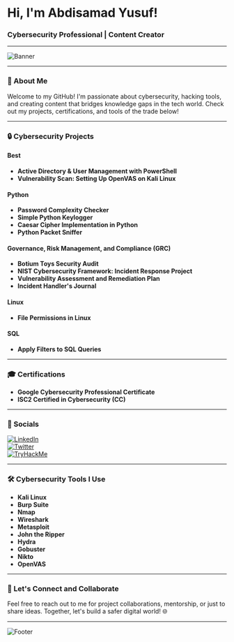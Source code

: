# Hi, I'm Abdisamad Yusuf!  

### Cybersecurity Professional | Content Creator

---

![Banner](https://via.placeholder.com/1500x400/0d0d0d/00ff9c?text=Abdisamad+Yusuf+-+Cybersecurity+Professional)

---

### 🌟 About Me
Welcome to my GitHub! I'm passionate about cybersecurity, hacking tools, and creating content that bridges knowledge gaps in the tech world. Check out my projects, certifications, and tools of the trade below!

---

### 🔒 Cybersecurity Projects

#### **Best**
- **Active Directory & User Management with PowerShell**
- **Vulnerability Scan: Setting Up OpenVAS on Kali Linux**

#### **Python**
- **Password Complexity Checker**
- **Simple Python Keylogger**
- **Caesar Cipher Implementation in Python**
- **Python Packet Sniffer**

#### **Governance, Risk Management, and Compliance (GRC)**
- **Botium Toys Security Audit**
- **NIST Cybersecurity Framework: Incident Response Project**
- **Vulnerability Assessment and Remediation Plan**
- **Incident Handler's Journal**

#### **Linux**
- **File Permissions in Linux**

#### **SQL**
- **Apply Filters to SQL Queries**

---

### 🎓 Certifications
- **Google Cybersecurity Professional Certificate**
- **ISC2 Certified in Cybersecurity (CC)**

---

### 🔗 Socials

[![LinkedIn](https://img.shields.io/badge/LinkedIn-0d0d0d?style=for-the-badge&logo=linkedin&logoColor=00ff9c)](https://linkedin.com/in/abdisamadjoe)  
[![Twitter](https://img.shields.io/badge/Twitter-0d0d0d?style=for-the-badge&logo=twitter&logoColor=00ff9c)](https://twitter.com/abdisamadjoe)  
[![TryHackMe](https://img.shields.io/badge/TryHackMe-0d0d0d?style=for-the-badge&logo=tryhackme&logoColor=00ff9c)](https://tryhackme.com/p/abdisamadjoe)

---

### 🛠️ Cybersecurity Tools I Use
- **Kali Linux**
- **Burp Suite**
- **Nmap**
- **Wireshark**
- **Metasploit**
- **John the Ripper**
- **Hydra**
- **Gobuster**
- **Nikto**
- **OpenVAS**

---

### 🚀 Let's Connect and Collaborate
Feel free to reach out to me for project collaborations, mentorship, or just to share ideas. Together, let's build a safer digital world! 🌐

---

![Footer](https://via.placeholder.com/1500x100/0d0d0d/00ff9c?text=Keep+Learning+|+Keep+Hacking+|+Stay+Secure)
